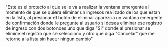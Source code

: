 "Este es el protecto al que se le va a realizar la ventana emergente al momento de que se quiera eliminar un ingresos realizado de los que estan en la lista, al presionar el botón de eliminar aparezca un vantana emergente de confirmación donde le pregunte al usuario si desea eliminar ese registro de ingreso con dos botonoes uno que diga "SI" donde al presionar se elimine el registro que se selecciono y otro que diga "Cancelar" que me retorne a la lista sin hacer ningun cambio"
